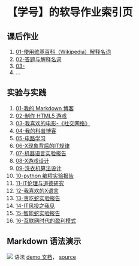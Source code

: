 # 【学号】的软导作业索引页

## 课后作业

1. [01-使用维基百科（Wikipedia）解释名词](https://github.com/shoringnie/SH-homework/blob/gh-pages/hw01.md)
2. [02-答题与解释名词](https://github.com/shoringnie/SH-homework/blob/gh-pages/hw02.md)
3. [03-](hw03)
4. ...


## 实验与实践

1. [01-我的 Markdown 博客](https://github.com/shoringnie/SH-homework/blob/gh-pages/lab01.md)
2. [02-制作 HTML5 游戏](https://github.com/shoringnie/SH-homework/blob/gh-pages/lab02.md)
3. [03-我喜欢的电影-《社交网络》](https://github.com/shoringnie/SH-homework/blob/gh-pages/lab03.md)
4. [04-我的科普博客](lab04)
5. [05-电路学习](lab05)
6. [06-X现象背后的IT规律](lab06)
7. [07-机器语言实验报告](lab07)
8. [08-X游戏设计](lab08)
9. [09-洗衣机算法设计](lab09)
10. [10-python 编程实验报告](lab10)
11. [11-IT伦理与道德研究](lab11)
12. [12-我喜欢的X语言](lab12)
13. [13-贪吃蛇实验报告](lab13)
14. [14-IT风投之我见](lab14)
15. [15-智能蛇实验报告](lab15)
16. [16-互联网时代的盈利模式](lab16)


## Markdown 语法演示

![](images/exclamation.png) 语法 [demo 文档](demo)， [source](https://github.com/sysu-swi/homework/blob/gh-pages/demo.md)



